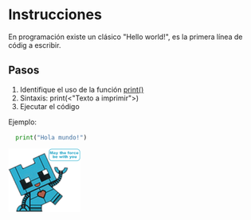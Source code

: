# Instrucciones  

En programación existe un clásico "Hello world!", es la primera línea de códig a escribir.

  ## Pasos
  1. Identifique el uso de la función [print()](https://docs.python.org/es/3/whatsnew/2.6.html?highlight=print)
  3. Sintaxis: print(<"Texto a imprimir">)
  4. Ejecutar el código

  Ejemplo:
```python
  print("Hola mundo!")
```
![alt text](assets/tecsuxf.png)
  
  